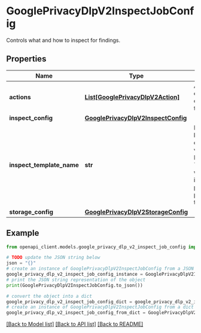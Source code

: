 # GooglePrivacyDlpV2InspectJobConfig

Controls what and how to inspect for findings.

## Properties

Name | Type | Description | Notes
------------ | ------------- | ------------- | -------------
**actions** | [**List[GooglePrivacyDlpV2Action]**](GooglePrivacyDlpV2Action.md) | Actions to execute at the completion of the job. | [optional] 
**inspect_config** | [**GooglePrivacyDlpV2InspectConfig**](GooglePrivacyDlpV2InspectConfig.md) |  | [optional] 
**inspect_template_name** | **str** | If provided, will be used as the default for all values in InspectConfig. &#x60;inspect_config&#x60; will be merged into the values persisted as part of the template. | [optional] 
**storage_config** | [**GooglePrivacyDlpV2StorageConfig**](GooglePrivacyDlpV2StorageConfig.md) |  | [optional] 

## Example

```python
from openapi_client.models.google_privacy_dlp_v2_inspect_job_config import GooglePrivacyDlpV2InspectJobConfig

# TODO update the JSON string below
json = "{}"
# create an instance of GooglePrivacyDlpV2InspectJobConfig from a JSON string
google_privacy_dlp_v2_inspect_job_config_instance = GooglePrivacyDlpV2InspectJobConfig.from_json(json)
# print the JSON string representation of the object
print(GooglePrivacyDlpV2InspectJobConfig.to_json())

# convert the object into a dict
google_privacy_dlp_v2_inspect_job_config_dict = google_privacy_dlp_v2_inspect_job_config_instance.to_dict()
# create an instance of GooglePrivacyDlpV2InspectJobConfig from a dict
google_privacy_dlp_v2_inspect_job_config_from_dict = GooglePrivacyDlpV2InspectJobConfig.from_dict(google_privacy_dlp_v2_inspect_job_config_dict)
```
[[Back to Model list]](../README.md#documentation-for-models) [[Back to API list]](../README.md#documentation-for-api-endpoints) [[Back to README]](../README.md)


